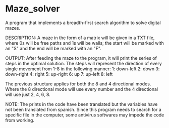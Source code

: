 # Maze_solver
A program that implements a breadth-first search algorithm to solve digital mazes.

DESCRIPTION:
A maze in the form of a matrix will be given in a TXT file, where 0s will be free paths and 1s will be walls; the start will be marked with an "S" and the end will be marked with an "F". 

OUTPUT:
After feeding the maze to the program, it will print the series of steps in the optimal solution. The steps will represent the direction of every single movement from 1-8 in the following manner: 
1: down-left
2: down
3: down-right
4: right
5: up-right
6: up
7: up-left
8: left

The previous structure applies for both the 8 and 4 directional modes. Where the 8 directional mode will use every number and the 4 directional will use just 2, 4, 6, 8. 

NOTE: The prints in the code have been translated but the variables have not been  translated from spanish. Since this program needs to search for a specific file in the computer, some antivirus softwares may impede the code from working. 
